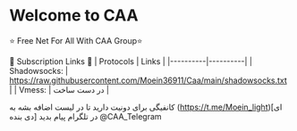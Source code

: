 # Welcome to CAA 

⭐️ Free Net For All With CAA Group⭐️

🔗 Subscription Links 🔗
| Protocols | Links |
|----------|----------|
| Shadowsocks: | https://raw.githubusercontent.com/Moein36911/Caa/main/shadowsocks.txt | 
| Vmess: | در دست ساخت |

کانفیگی برای دونیت دارید تا در لیست اضافه بشه به (https://t.me/Moein_light)[ای دی بنده] در تلگرام پیام بدید 
@CAA_Telegram


